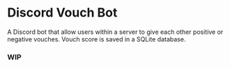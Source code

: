 # Discord Vouch Bot

A Discord bot that allow users within a server to give each other positive or negative vouches. Vouch score is saved in a SQLite database.

### WIP
